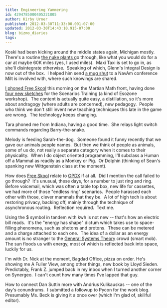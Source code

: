 ```yaml
---
title: Engineering Yammering
id: 4294785000405221805
author: Kirby Urner
published: 2012-03-30T11:33:00.001-07:00
updated: 2012-03-30T14:43:10.915-07:00
blog: bizmo_diaries
tags: 
---
```


Koski had been kicking around the middle states again, Michigan mostly.  There's a routine [the nuke plants ](http://masonrydesign.blogspot.com/2012/03/review-of-fukushima-daiichi-nuclear.html)go through, like what you would do for a car at maybe 60K miles (yes, I used miles).  Maxi Taxi is set to go in, as she'll disintegrate otherwise.  Speaking of which, Glenn's Integral Design is now out of the box.  I helped him send [a mug shut](http://www.flickr.com/photos/17157315@N00/7027309161/in/photostream) to a NavAm conference Milt is involved with, where such knowings are shared.

[I phoned Free Skool](http://controlroom.blogspot.com/2009/07/passing-torch.html) this morning on the Martian Math front, having done [four new sketches](http://groups.google.com/group/mathfuture/browse_thread/thread/94a8482cef9b72ed) for the Scenarios Training (a kind of Esozone workshop).  The content is actually quite easy, a distillation, so it's more about andragogy (where adults are concerned), new pedagogy.  People who think we don't still invent new teaching techniques this late in the game are wrong.  The technology keeps changing.

Tara phoned me from Indiana, having a good time.  She relays light switch commands regarding Barry-the-snake.

Melody is feeding Sarah-the-dog.  Someone found it funny recently that we gave our animals people names.  But then we think of people as animals, some of us do, not really a separate category when it comes to their physicality.  When I do object oriented programming, I'll subclass a Human off a Mammal as readily as a Monkey or Pig.  Or Dolphin (thinking of Sean's spanking new Wittgenstein class at the moment).

How does [Free Skool](http://worldgame.blogspot.com/2010/03/radical-math.html) relate to [OPDX](http://controlroom.blogspot.com/2011/10/domes-future.html) if at all.  Did I mention the call failed to go through?  It's unusual, these days, for a number to just ring and ring.  Before voicemail, which was often a table top box, new life for cassettes, we had more of those "endless ring" scenarios.  People harassed each other with those, clever mammals that they be.  A lot of high tech is about restoring privacy, backing off, mainly through the technique of asynchronous routing.  Reflection required.  Text me.

Using the $ symbol in tandem with kwh is not new -- that's how an electric bill reads.  It's the "energy has shape" dictum which takes use to space-filling phenomena, such as photons and protons.  These can be metered and a charge attached to each one.  The idea of a dollar as an energy amount is no stranger to the [General Systems Theory](http://www.grunch.net/synergetics/gst3.html) crowd (smart mob).  The sun floods us with energy, most of which is reflected back into space, luckily for us.

[](http://www.flickr.com/photos/17157315@N00/7028377663/)

I'm with Dr. Nick at the moment, Bagdad Office, pizza on order.  He's showing me A Fuller View, among other things, new book by Lloyd Sieden. Predictably, Frank Z. jumped back in my inbox when I turned another corner on Synergeo.  I can't count how many times I've lapped that guy.

How to connect Dan Suttin more with Andrius Kulikauskas -- one of the day's conundrums.  I submitted a followup to Pycon for the work blog.  Presumably Ms. Beck is giving it a once over (which I'm glad of, skillful editor).